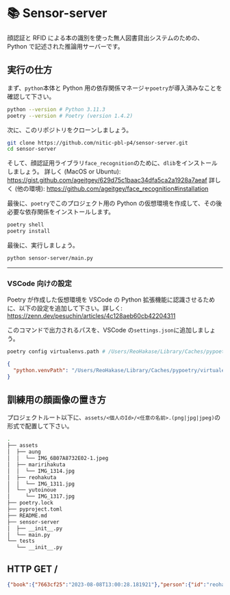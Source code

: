 # 📚 Sensor-server

顔認証と RFID による本の識別を使った無人図書貸出システムのための、Python で記述された推論用サーバーです。

## 実行の仕方

まず、`python`本体と Python 用の依存関係マネージャ`poetry`が導入済みなことを確認して下さい。

```bash
python --version # Python 3.11.3
poetry --version # Poetry (version 1.4.2)
```

次に、このリポジトリをクローンしましょう。

```bash
git clone https://github.com/nitic-pbl-p4/sensor-server.git
cd sensor-server
```

そして、顔認証用ライブラリ`face_recognition`のために、`dlib`をインストールしましょう。
詳しく (MacOS or Ubuntu): https://gist.github.com/ageitgey/629d75c1baac34dfa5ca2a1928a7aeaf
詳しく (他の環境): https://github.com/ageitgey/face_recognition#installation

最後に、`poetry`でこのプロジェクト用の Python の仮想環境を作成して、その後必要な依存関係をインストールします。

```bash
poetry shell
poetry install
```

最後に、実行しましょう。

```bash
python sensor-server/main.py
```

---

### VSCode 向けの設定

Poetry が作成した仮想環境を VSCode の Python 拡張機能に認識させるために、以下の設定を追加して下さい。詳しく: https://zenn.dev/pesuchin/articles/4c128aeb60cb42204311

このコマンドで出力されるパスを、VSCode の`settings.json`に追加しましょう。

```bash
poetry config virtualenvs.path # /Users/ReoHakase/Library/Caches/pypoetry/virtualenvs
```

```json
{
  "python.venvPath": "/Users/ReoHakase/Library/Caches/pypoetry/virtualenvs"
}
```

## 訓練用の顔画像の置き方

プロジェクトルート以下に、`assets/<個人のId>/<任意の名前>.(png|jpg|jpeg)`の形式で配置して下さい。

```bash
.
├── assets
│  ├── aung
│  │  └── IMG_6B07A8732E02-1.jpeg
│  ├── maririhakuta
│  │  └── IMG_1314.jpg
│  ├── reohakuta
│  │  └── IMG_1311.jpg
│  └── yutoinoue
│     └── IMG_1317.jpg
├── poetry.lock
├── pyproject.toml
├── README.md
├── sensor-server
│  ├── __init__.py
│  └── main.py
└── tests
   └── __init__.py
```

## HTTP GET /

```json
{"book":{"7663cf25":"2023-08-08T13:00:28.181921"},"person":{"id":"reohakuta","seenAt":"2023-08-08T13:00:26.958482"},"signature":"dvYOdXIZp9bOSm7o0gaPUEWfP96S5zWyJi2ZzQxUjhRgp4KktJy2Xx/sUtRn3hMkRjn3kb2qVz3DI+ePsOrYerrVa9j45dGvsra0P2dxXtd9gc9ifK43dL8Ku96LUIeNFj7jcVsRJ4qfLtR+Z3QADCt0uFFl+bG6eQr7+dYnfzbJV9e6ia2t+IZwYJ/fZrwgMa9xRZq2mfTrzYXlUDKiTbKitN7uNxT2oklaR2sMdLB/vNHsMt06uf/JtJZQxA5Cs4N4gEcLFlMrhqeBHuQRvj/3VsnJUWvHqJauXureTWOMaPuEfXMl42D+5e8I2FeHxm5AnPnE96T+SpihOZX4cQ==","timestamp":"2023-08-08T13:00:35.371409+09:00"}
```